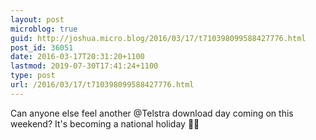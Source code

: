 ```yaml
---
layout: post
microblog: true
guid: http://joshua.micro.blog/2016/03/17/t710398099588427776.html
post_id: 36051
date: 2016-03-17T20:31:20+1100
lastmod: 2019-07-30T17:41:24+1100
type: post
url: /2016/03/17/t710398099588427776.html
---
```

Can anyone else feel another @Telstra download day coming on this weekend? It's becoming a national holiday 🤘🏻
